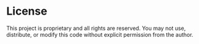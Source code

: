 # License
This project is proprietary and all rights are reserved. You may not use, distribute, or modify this code without explicit permission from the author.
